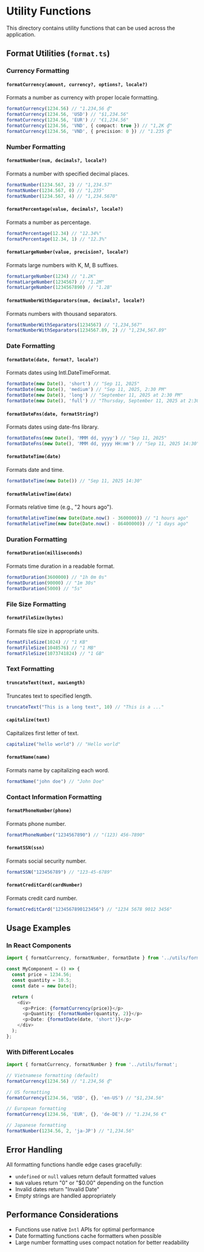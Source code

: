 # Utility Functions

This directory contains utility functions that can be used across the application.

## Format Utilities (`format.ts`)

### Currency Formatting

#### `formatCurrency(amount, currency?, options?, locale?)`
Formats a number as currency with proper locale formatting.

```typescript
formatCurrency(1234.56) // "1.234,56 ₫"
formatCurrency(1234.56, 'USD') // "$1,234.56"
formatCurrency(1234.56, 'EUR') // "€1,234.56"
formatCurrency(1234.56, 'VND', { compact: true }) // "1,2K ₫"
formatCurrency(1234.56, 'VND', { precision: 0 }) // "1.235 ₫"
```

### Number Formatting

#### `formatNumber(num, decimals?, locale?)`
Formats a number with specified decimal places.

```typescript
formatNumber(1234.567, 2) // "1,234.57"
formatNumber(1234.567, 0) // "1,235"
formatNumber(1234.567, 4) // "1,234.5670"
```

#### `formatPercentage(value, decimals?, locale?)`
Formats a number as percentage.

```typescript
formatPercentage(12.34) // "12.34%"
formatPercentage(12.34, 1) // "12.3%"
```

#### `formatLargeNumber(value, precision?, locale?)`
Formats large numbers with K, M, B suffixes.

```typescript
formatLargeNumber(1234) // "1.2K"
formatLargeNumber(1234567) // "1.2M"
formatLargeNumber(1234567890) // "1.2B"
```

#### `formatNumberWithSeparators(num, decimals?, locale?)`
Formats numbers with thousand separators.

```typescript
formatNumberWithSeparators(1234567) // "1,234,567"
formatNumberWithSeparators(1234567.89, 2) // "1,234,567.89"
```

### Date Formatting

#### `formatDate(date, format?, locale?)`
Formats dates using Intl.DateTimeFormat.

```typescript
formatDate(new Date(), 'short') // "Sep 11, 2025"
formatDate(new Date(), 'medium') // "Sep 11, 2025, 2:30 PM"
formatDate(new Date(), 'long') // "September 11, 2025 at 2:30 PM"
formatDate(new Date(), 'full') // "Thursday, September 11, 2025 at 2:30 PM"
```

#### `formatDateFns(date, formatString?)`
Formats dates using date-fns library.

```typescript
formatDateFns(new Date(), 'MMM dd, yyyy') // "Sep 11, 2025"
formatDateFns(new Date(), 'MMM dd, yyyy HH:mm') // "Sep 11, 2025 14:30"
```

#### `formatDateTime(date)`
Formats date and time.

```typescript
formatDateTime(new Date()) // "Sep 11, 2025 14:30"
```

#### `formatRelativeTime(date)`
Formats relative time (e.g., "2 hours ago").

```typescript
formatRelativeTime(new Date(Date.now() - 3600000)) // "1 hours ago"
formatRelativeTime(new Date(Date.now() - 86400000)) // "1 days ago"
```

### Duration Formatting

#### `formatDuration(milliseconds)`
Formats time duration in a readable format.

```typescript
formatDuration(3600000) // "1h 0m 0s"
formatDuration(90000) // "1m 30s"
formatDuration(5000) // "5s"
```

### File Size Formatting

#### `formatFileSize(bytes)`
Formats file size in appropriate units.

```typescript
formatFileSize(1024) // "1 KB"
formatFileSize(1048576) // "1 MB"
formatFileSize(1073741824) // "1 GB"
```

### Text Formatting

#### `truncateText(text, maxLength)`
Truncates text to specified length.

```typescript
truncateText("This is a long text", 10) // "This is a ..."
```

#### `capitalize(text)`
Capitalizes first letter of text.

```typescript
capitalize("hello world") // "Hello world"
```

#### `formatName(name)`
Formats name by capitalizing each word.

```typescript
formatName("john doe") // "John Doe"
```

### Contact Information Formatting

#### `formatPhoneNumber(phone)`
Formats phone number.

```typescript
formatPhoneNumber("1234567890") // "(123) 456-7890"
```

#### `formatSSN(ssn)`
Formats social security number.

```typescript
formatSSN("123456789") // "123-45-6789"
```

#### `formatCreditCard(cardNumber)`
Formats credit card number.

```typescript
formatCreditCard("1234567890123456") // "1234 5678 9012 3456"
```

## Usage Examples

### In React Components

```typescript
import { formatCurrency, formatNumber, formatDate } from '../utils/format';

const MyComponent = () => {
  const price = 1234.56;
  const quantity = 10.5;
  const date = new Date();

  return (
    <div>
      <p>Price: {formatCurrency(price)}</p>
      <p>Quantity: {formatNumber(quantity, 2)}</p>
      <p>Date: {formatDate(date, 'short')}</p>
    </div>
  );
};
```

### With Different Locales

```typescript
import { formatCurrency, formatNumber } from '../utils/format';

// Vietnamese formatting (default)
formatCurrency(1234.56) // "1.234,56 ₫"

// US formatting
formatCurrency(1234.56, 'USD', {}, 'en-US') // "$1,234.56"

// European formatting
formatCurrency(1234.56, 'EUR', {}, 'de-DE') // "1.234,56 €"

// Japanese formatting
formatNumber(1234.56, 2, 'ja-JP') // "1,234.56"
```

## Error Handling

All formatting functions handle edge cases gracefully:

- `undefined` or `null` values return default formatted values
- `NaN` values return "0" or "$0.00" depending on the function
- Invalid dates return "Invalid Date"
- Empty strings are handled appropriately

## Performance Considerations

- Functions use native `Intl` APIs for optimal performance
- Date formatting functions cache formatters when possible
- Large number formatting uses compact notation for better readability
